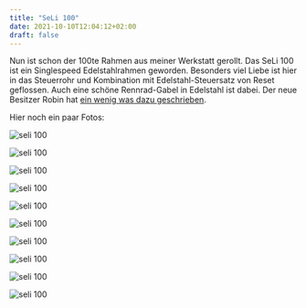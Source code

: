 ```yaml
---
title: "SeLi 100"
date: 2021-10-10T12:04:12+02:00
draft: false
---
```


Nun ist schon der 100te Rahmen aus meiner Werkstatt gerollt. Das SeLi 100 ist ein Singlespeed Edelstahlrahmen geworden. Besonders viel Liebe ist hier in das Steuerrohr und Kombination mit Edelstahl-Steuersatz von Reset geflossen. Auch eine schöne Rennrad-Gabel in Edelstahl ist dabei. Der neue Besitzer Robin hat <a href="https://jayasinghe.de/post/seli_100/">ein wenig was dazu geschrieben</a>.

Hier noch ein paar Fotos:

![seli 100](/rahmen/seli_100/IMG_4490.JPG)

![seli 100](/rahmen/seli_100/IMG_4494.JPG)

![seli 100](/rahmen/seli_100/IMG_4506.JPG)

![seli 100](/rahmen/seli_100/IMG_4508.JPG)

![seli 100](/rahmen/seli_100/IMG_4509.JPG)

![seli 100](/rahmen/seli_100/IMG_4515.JPG)

![seli 100](/rahmen/seli_100/IMG_4516.JPG)

![seli 100](/rahmen/seli_100/IMG_4518.JPG)

![seli 100](/rahmen/seli_100/IMG_4519.JPG)

![seli 100](/rahmen/seli_100/IMG_4524.JPG)
